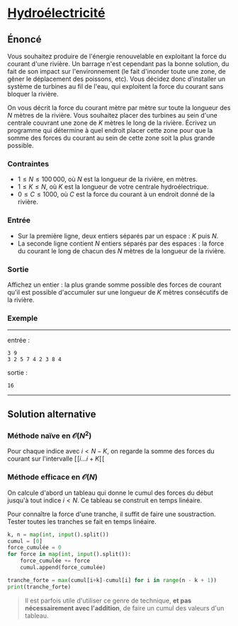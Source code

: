 # [Hydroélectricité](http://www.france-ioi.org/algo/task.php?idChapter=527&idTask=921)

## Énoncé

Vous souhaitez produire de l'énergie renouvelable en exploitant la force du courant d'une rivière. Un barrage n'est cependant pas la bonne solution, du fait de son impact sur l'environnement (le fait d'inonder toute une zone, de gêner le déplacement des poissons, etc). Vous décidez donc d'installer un système de turbines au fil de l'eau, qui exploitent la force du courant sans bloquer la rivière.

On vous décrit la force du courant mètre par mètre sur toute la longueur des $N$ mètres de la rivière. Vous souhaitez placer des turbines au sein d'une centrale couvrant une zone de $K$ mètres le long de la rivière. Écrivez un programme qui détermine à quel endroit placer cette zone pour que la somme des forces du courant au sein de cette zone soit la plus grande possible.

### Contraintes

* $1 \leqslant N \leqslant 100\,000$, où $N$ est la longueur de la rivière, en mètres.
* $1 \leqslant K \leqslant N$, où $K$ est la longueur de votre centrale hydroélectrique.
* $0 \leqslant C \leqslant 1000$, où $C$ est la force du courant à un endroit donné de la rivière. 

### Entrée

* Sur la première ligne, deux entiers séparés par un espace : $K$ puis $N$.
* La seconde ligne contient $N$ entiers séparés par des espaces : la force du courant le long de chacun des $N$ mètres de la longueur de la rivière.

### Sortie

Affichez un entier : la plus grande somme possible des forces de courant qu'il est possible d'accumuler sur une longueur de $K$ mètres consécutifs de la rivière.

### Exemple

---

entrée :

    3 9
    3 2 5 7 4 2 3 8 4

sortie :

    16

---

## Solution alternative

### Méthode naïve en $\mathcal O(N^2)$
Pour chaque indice avec $i < N - K$, on regarde la somme des forces du courant sur l'intervalle $[\![i ... i + K[\![$

### Méthode efficace en $\mathcal O(N)$

On calcule d'abord un tableau qui donne le cumul des forces du début jusqu'à tout indice $i < N$. Ce tableau se construit en temps linéaire.

Pour connaître la force d'une tranche, il suffit de faire une soustraction. Tester toutes les tranches se fait en temps linéaire.

```python
k, n = map(int, input().split())
cumul = [0]
force_cumulée = 0
for force in map(int, input().split()):
    force_cumulée += force
    cumul.append(force_cumulée)

tranche_forte = max(cumul[i+k]-cumul[i] for i in range(n - k + 1))
print(tranche_forte)
```

> Il est parfois utile d'utiliser ce genre de technique, **et pas nécessairement avec l'addition**, de faire un cumul des valeurs d'un tableau.
